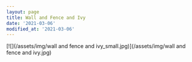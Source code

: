 ```yaml
---
layout: page
title: Wall and Fence and Ivy
date: '2021-03-06'
modified_at: '2021-03-06'
---
```


[![](/assets/img/wall and fence and ivy_small.jpg)](/assets/img/wall and fence and ivy.jpg)
